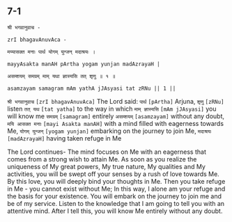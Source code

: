## 7-1


```shloka-sa
श्री भगवानुवाच -
```
```shloka-sa-hk
zrI bhagavAnuvAca -
```
```shloka-sa
मय्यासक्त मनाः पार्थ योगम् युन्जन् मदाश्रयः ।
```
```shloka-sa-hk
mayyAsakta manAH pArtha yogam yunjan madAzrayaH |
```
```shloka-sa
असम्शयम् समग्रम् माम् यथा ज्ञास्यसि तत् शृणु ॥ १ ॥
```
```shloka-sa-hk
asamzayam samagram mAm yathA jJAsyasi tat zRNu || 1 ||
```

`श्री भगवानुवाच` `[zrI bhagavAnuvAca]` The Lord said:
`पार्थ` `[pArtha]` Arjuna, `शृणु` `[zRNu]` listen `तत् यथ` `[tat yatha]` to the way in which `माम् ज्ञास्यसि` `[mAm jJAsyasi]` you will know me `समग्रम्` `[samagram]` entirely `असम्शयम्` `[asamzayam]` without any doubt, `मयि आसक्त मनाः` `[mayi Asakta manAH]` with a mind filled with eagerness towards Me, `योगम् युन्जन्` `[yogam yunjan]` embarking on the journey to join Me, `मदाश्रयः` `[madAzrayaH]` having taken refuge in Me



The Lord continues- The mind focuses on Me with an eagerness that comes from a strong wish to attain Me. As soon as you realize the uniqueness of My great powers, My true nature, My qualities and My activities, you will be swept off your senses by a rush of love towards Me. By this love, you will deeply bind your thoughts in Me.
Then you take refuge in Me - you cannot exist without Me; In this way, I alone am your refuge and the basis for your existence. You will embark on the journey to join me and be of my service. Listen to the knowledge that I am going to tell you with an attentive mind. After I tell this, you will know Me entirely without any doubt.

